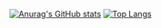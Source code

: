 [![Anurag's GitHub stats](https://github-readme-stats.vercel.app/api?username=saginawj)](https://github.com/anuraghazra/github-readme-stats)
[![Top Langs](https://github-readme-stats.vercel.app/api/top-langs/?username=saginawj&layout=compact)](https://github.com/anuraghazra/github-readme-stats)
